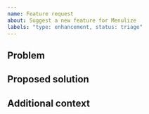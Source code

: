 ```yaml
---
name: Feature request
about: Suggest a new feature for Menulize
labels: "type: enhancement, status: triage"
---
```


## Problem
<!-- Please provide a clear and concise description of the problem that this feature request is designed to solve.-->

## Proposed solution
<!-- A clear and concise description of your proposed solution or feature. -->

## Additional context
<!-- Add any other context or screenshots about the feature request here.-->